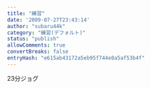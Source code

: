 ```yaml
---
title: "練習"
date: '2009-07-27T23:43:14'
author: "subaru44k"
category: "練習(デフォルト)"
status: "publish"
allowComments: true
convertBreaks: false
entryHash: "e615ab43172a5eb95f744e8a5af53b4f"
---
```

23分ジョグ
